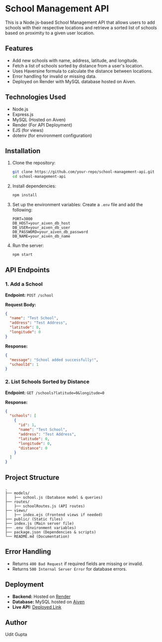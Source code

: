 # School Management API

This is a Node.js-based School Management API that allows users to add schools with their respective locations and retrieve a sorted list of schools based on proximity to a given user location.

## Features
- Add new schools with name, address, latitude, and longitude.
- Fetch a list of schools sorted by distance from a user's location.
- Uses Haversine formula to calculate the distance between locations.
- Error handling for invalid or missing data.
- Deployed on Render with MySQL database hosted on Aiven.

## Technologies Used
- Node.js
- Express.js
- MySQL (Hosted on Aiven)
- Render (For API Deployment)
- EJS (for views)
- dotenv (for environment configuration)

## Installation
1. Clone the repository:
   ```sh
   git clone https://github.com/your-repo/school-management-api.git
   cd school-management-api
   ```

2. Install dependencies:
   ```sh
   npm install
   ```

3. Set up the environment variables:
   Create a `.env` file and add the following:
   ```env
   PORT=3000
   DB_HOST=your_aiven_db_host
   DB_USER=your_aiven_db_user
   DB_PASSWORD=your_aiven_db_password
   DB_NAME=your_aiven_db_name
   ```

4. Run the server:
   ```sh
   npm start
   ```

## API Endpoints
### 1. Add a School
**Endpoint:** `POST /school`

**Request Body:**
```json
{
  "name": "Test School",
  "address": "Test Address",
  "latitude": 0,
  "longitude": 0
}
```

**Response:**
```json
{
  "message": "School added successfully!",
  "schoolId": 1
}
```

### 2. List Schools Sorted by Distance
**Endpoint:** `GET /schools?latitude=0&longitude=0`

**Response:**
```json
{
  "schools": [
    {
      "id": 1,
      "name": "Test School",
      "address": "Test Address",
      "latitude": 0,
      "longitude": 0,
      "distance": 0
    }
  ]
}
```

## Project Structure
```
.
├── models/
│   ├── school.js (Database model & queries)
├── routes/
│   ├── schoolRoutes.js (API routes)
├── views/
│   ├── index.ejs (Frontend views if needed)
├── public/ (Static files)
├── index.js (Main server file)
├── .env (Environment variables)
├── package.json (Dependencies & scripts)
└── README.md (Documentation)
```

## Error Handling
- Returns `400 Bad Request` if required fields are missing or invalid.
- Returns `500 Internal Server Error` for database errors.

## Deployment
- **Backend:** Hosted on [Render](https://render.com/)
- **Database:** MySQL hosted on [Aiven](https://aiven.io/)
- **Live API:** [Deployed Link](https://schoollisting.onrender.com/)

## Author
Udit Gupta

